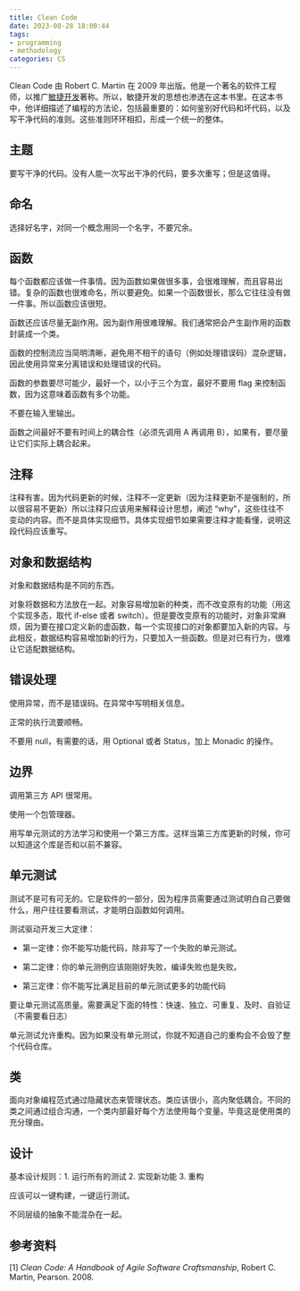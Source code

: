 ```yaml
---
title: Clean Code
date: 2023-08-28 18:00:44
tags:
- programming
- methodology
categories: CS
---
```


Clean Code 由 Robert C. Martin 在 2009 年出版。他是一个著名的软件工程师，以推广[敏捷开发](https://agilemanifesto.org)著称。所以，敏捷开发的思想也渗透在这本书里。在这本书中，他详细描述了编程的方法论，包括最重要的：如何鉴别好代码和坏代码，以及写干净代码的准则。这些准则环环相扣，形成一个统一的整体。

## 主题

要写干净的代码。没有人能一次写出干净的代码，要多次重写；但是这值得。

## 命名

选择好名字，对同一个概念用同一个名字，不要冗余。

## 函数

每个函数都应该做一件事情。因为函数如果做很多事，会很难理解，而且容易出错。复杂的函数也很难命名，所以要避免。如果一个函数很长，那么它往往没有做一件事。所以函数应该很短。

函数还应该尽量无副作用。因为副作用很难理解。我们通常把会产生副作用的函数封装成一个类。

函数的控制流应当简明清晰，避免用不相干的语句（例如处理错误码）混杂逻辑，因此使用异常来分离错误和处理错误的代码。

函数的参数要尽可能少，最好一个，以小于三个为宜，最好不要用 flag 来控制函数，因为这意味着函数有多个功能。

不要在输入里输出。

函数之间最好不要有时间上的耦合性（必须先调用 A 再调用 B），如果有，要尽量让它们实际上耦合起来。

## 注释

注释有害。因为代码更新的时候，注释不一定更新（因为注释更新不是强制的，所以很容易不更新）所以注释只应该用来解释设计思想，阐述 “why”，这些往往不变动的内容。而不是具体实现细节。具体实现细节如果需要注释才能看懂，说明这段代码应该重写。

## 对象和数据结构

对象和数据结构是不同的东西。

对象将数据和方法放在一起。对象容易增加新的种类，而不改变原有的功能（用这个实现多态，取代 if-else 或者 switch）。但是要改变原有的功能时，对象非常麻烦，因为要在接口定义新的虚函数，每一个实现接口的对象都要加入新的内容。与此相反，数据结构容易增加新的行为，只要加入一些函数。但是对已有行为，很难让它适配数据结构。

## 错误处理

使用异常，而不是错误码。在异常中写明相关信息。

正常的执行流要顺畅。

不要用 null，有需要的话，用 Optional 或者 Status，加上 Monadic 的操作。

## 边界

调用第三方 API 很常用。

使用一个包管理器。

用写单元测试的方法学习和使用一个第三方库。这样当第三方库更新的时候，你可以知道这个库是否和以前不兼容。

## 单元测试

测试不是可有可无的。它是软件的一部分，因为程序员需要通过测试明白自己要做什么，用户往往要看测试，才能明白函数如何调用。

测试驱动开发三大定律：

- 第一定律：你不能写功能代码，除非写了一个失败的单元测试。

- 第二定律：你的单元测例应该刚刚好失败，编译失败也是失败。

- 第三定律：你不能写比满足目前的单元测试更多的功能代码

要让单元测试高质量。需要满足下面的特性：快速、独立、可重复、及时、自验证（不需要看日志）

单元测试允许重构。因为如果没有单元测试，你就不知道自己的重构会不会毁了整个代码仓库。

## 类

面向对象编程范式通过隐藏状态来管理状态。类应该很小，高内聚低耦合。不同的类之间通过组合沟通，一个类内部最好每个方法使用每个变量。毕竟这是使用类的充分理由。

## 设计

基本设计规则：1. 运行所有的测试 2. 实现新功能 3. 重构

应该可以一键构建，一键运行测试。

不同层级的抽象不能混杂在一起。

## 参考资料

[1] *Clean Code: A Handbook of Agile Software Craftsmanship*, Robert C. Martin, Pearson. 2008.
